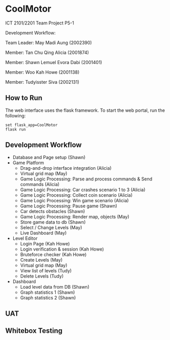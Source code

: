 # CoolMotor
ICT 2101/2201 Team Project P5-1

Development Workflow:

Team Leader: May Madi Aung (2002390)

Member: Tan Chu Qing Alicia (2001874)

Member: Shawn Lemuel Evora Dabi (2001401)

Member: Woo Kah Howe (2001138)

Member: Tudyisster Siva (2002131)

## How to Run
The web interface uses the flask framework. To start the web portal, run the following:
    
    set flask_app=CoolMotor
    flask run
## Development Workflow
- Database and Page setup (Shawn)
- Game Platform
  - Drag-and-drop interface integration (Alicia)
  - Virtual grid map (May)
  - Game Logic Processing: Parse and process commands & Send commands (Alicia)
  - Game Logic Processing: Car crashes scenario 1 to 3 (Alicia)
  - Game Logic Processing: Collect coin scenario (Alicia)
  - Game Logic Processing: Win game scenario (Alicia) 
  - Game Logic Processing: Pause game (Shawn)
   - Car detects obstacles (Shawn)
  - Game Logic Processing: Render map, objects (May)
  - Store game data to db (Shawn)
  - Select / Change Levels (May)
  - Live Dashboard (May)
- Level Editor
  - Login Page (Kah Howe)
   - Login verification & session (Kah Howe)
   - Bruteforce checker (Kah Howe)
  -  Create Levels (May)
    - Virtual grid map (May)
  -  View list of levels (Tudy)
    - Delete Levels (Tudy)
- Dashboard
  - Load level data from DB (Shawn)
  - Graph statistics 1 (Shawn)
  - Graph statistics 2 (Shawn)
## UAT

## Whitebox Testing

